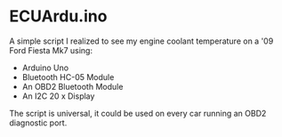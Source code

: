 # ECUArdu.ino
A simple script I realized to see my engine coolant temperature on a '09 Ford Fiesta Mk7 using:
- Arduino Uno
- Bluetooth HC-05 Module
- An OBD2 Bluetooth Module
- An I2C 20 x Display

The script is universal, it could be used on every car running an OBD2 diagnostic port.


